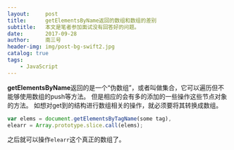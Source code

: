 ```yaml
---
layout:     post
title:      getElementsByName返回的数组和数组的差别
subtitle:   本文是笔者参加面试没有回答好的问题。
date:       2017-09-28
author:     南三号
header-img: img/post-bg-swift2.jpg
catalog: true
tags:
    - JavaScript
---
```


**getElementsByName**返回的是一个“伪数组”，或者叫做集合，它可以遍历但不能够使用数组的push等方法。
但是相应的会有多的添加的一些操作这些节点对象的方法。
如想对get到的结构进行数组相关的操作，就必须要将其转换成数组。

```javascript
var elems = document.getElementsByTagName(some tag),
elearr = Array.prototype.slice.call(elems);
```
之后就可以操作`elearr`这个真正的数组了。